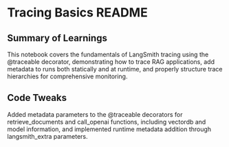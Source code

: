 # Tracing Basics README

## Summary of Learnings

This notebook covers the fundamentals of LangSmith tracing using the @traceable decorator, demonstrating how to trace RAG applications, add metadata to runs both statically and at runtime, and properly structure trace hierarchies for comprehensive monitoring.

## Code Tweaks

Added metadata parameters to the @traceable decorators for retrieve_documents and call_openai functions, including vectordb and model information, and implemented runtime metadata addition through langsmith_extra parameters.